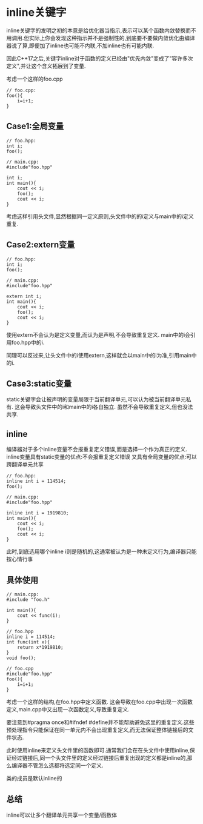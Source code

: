 # inline关键字

inline关键字的发明之初的本意是给优化器当指示,表示可以某个函数内敛替换而不用调用.但实际上你会发现这种指示并不是强制性的,到底要不要做内敛优化由编译器说了算,即便加了inline也可能不内联,不加inline也有可能内联.

因此C++17之后,关键字inline对于函数的定义已经由"优先内敛"变成了"容许多次定义",并让这个含义拓展到了变量.

考虑一个这样的foo.cpp

```
// foo.cpp:
foo(){
    i=i+1;
}
```

## Case1:全局变量

```
// foo.hpp:
int i;
foo();
```

```
// main.cpp:
#include"foo.hpp"

int i;
int main(){
    cout << i;
    foo();
    cout << i;
}
```

考虑这样引用头文件,显然根据同一定义原则,头文件中的的i定义与main中的i定义重复.

## Case2:extern变量

```
// foo.hpp:
int i;
foo();
```

```
// main.cpp:
#include"foo.hpp"

extern int i;
int main(){
    cout << i;
    foo();
    cout << i;
}
```

使用extern不会认为是定义变量,而认为是声明,不会导致重复定义.
main中的i会引用foo.hpp中的i.

同理可以反过来,让头文件中的i使用extern,这样就会以main中的i为准,引用main中的i.

## Case3:static变量

static关键字会让被声明的变量局限于当前翻译单元,可以认为被当前翻译单元私有.
这会导致头文件中的i和main中的i各自独立.
虽然不会导致重复定义,但也没法共享.

## inline

编译器对于多个inline变量不会报重复定义错误,而是选择一个作为真正的定义.
inline变量具有static变量的优点:不会报重复定义错误 又具有全局变量的优点:可以跨翻译单元共享

```
// foo.hpp:
inline int i = 114514;
foo();
```

```
// main.cpp:
#include"foo.hpp"

inline int i = 1919810;
int main(){
    cout << i;
    foo();
    cout << i;
}
```

此时,到底选用哪个inline i则是随机的,这通常被认为是一种未定义行为,编译器只能按心情行事

## 具体使用

```
// main.cpp:
#include "foo.h"

int main(){
    cout << func(i);
}
```

```
// foo.hpp
inline i = 114514;
int func(int x){
    return x*1919810;
}
void foo();
```

```
// foo.cpp
#include"foo.hpp"
foo(){
    i=i+1;
}
```

考虑一个这样的结构,在foo.hpp中定义函数.
这会导致在foo.cpp中出现一次函数定义,main.cpp中又出现一次函数定义,导致重复定义.

要注意到#pragma once和#ifndef #define并不能帮助避免这里的重复定义.这些预处理指令只能保证在同一单元内不会出现重复定义,而无法保证整体链接后的文件状态.

此时使用inline来定义头文件里的函数即可.通常我们会在在头文件中使用inline,保证经过链接后,同一个头文件里的定义经过链接后重复出现的定义都是inline的,那么编译器不管怎么选都将选定同一个定义.

类的成员是默认inline的

## 总结

inline可以让多个翻译单元共享一个变量/函数体